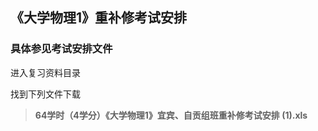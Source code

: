 ## 《大学物理1》重补修考试安排

### 具体参见考试安排文件

进入<scan color="red">复习资料</red>目录

找到下列文件下载

> **64学时（4学分）《大学物理1》宜宾、自贡组班重补修考试安排 (1).xls**







